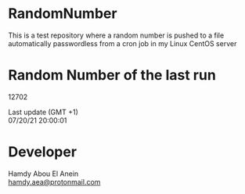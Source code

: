 # RandomNumber    
This is a test repository where a random number is pushed to a file automatically passwordless from a cron job in my Linux CentOS server    
# Random Number of the last run   
12702
      
Last update (GMT +1)    
07/20/21 20:00:01
# Developer    
Hamdy Abou El Anein   
hamdy.aea@protonmail.com
